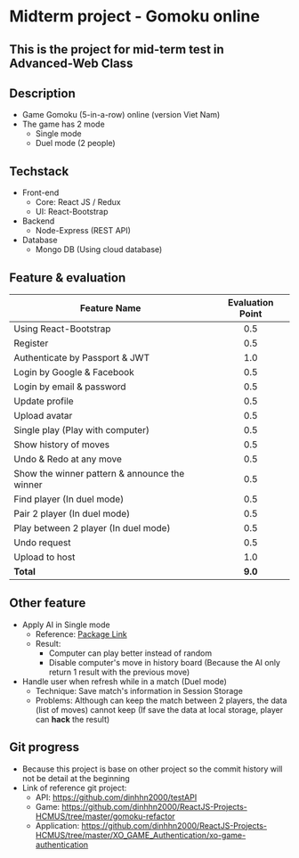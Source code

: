 # Midterm project - Gomoku online
## This is the project for mid-term test in Advanced-Web Class
## Description
* Game Gomoku (5-in-a-row) online (version Viet Nam)
* The game has 2 mode
    * Single mode
    * Duel mode (2 people)
## Techstack
* Front-end
    * Core: React JS / Redux
    * UI: React-Bootstrap
* Backend
    * Node-Express (REST API)
* Database
    * Mongo DB (Using cloud database)
## Feature & evaluation
|                  Feature Name                 | Evaluation Point |
|-----------------------------------------------|:----------------:|
| Using React-Bootstrap                         |        0.5       |
| Register                                      |        0.5       |
| Authenticate by Passport & JWT                |        1.0       |
| Login by Google & Facebook                    |        0.5       |
| Login by email & password                     |        0.5       |
| Update profile                                |        0.5       |
| Upload avatar                                 |        0.5       |
| Single play (Play with computer)              |        0.5       |
| Show history of moves                         |        0.5       |
| Undo & Redo at any move                       |        0.5       |
| Show the winner pattern & announce the winner |        0.5       |
| Find player (In duel mode)                    |        0.5       |
| Pair 2 player (In duel mode)                  |        0.5       |
| Play between 2 player (In duel mode)          |        0.5       |
| Undo request                                  |        0.5       |
| Upload to host                                |        1.0       |
| **Total**                                     |      **9.0**     |

## Other feature
* Apply AI in Single mode
    * Reference: [Package Link](https://www.npmjs.com/package/gomokuai)
    * Result: 
        * Computer can play better instead of random
        * Disable computer's move in history board (Because the AI only return 1 result with the previous move)
* Handle user when refresh while in a match (Duel mode)
    * Technique: Save match's information in Session Storage
    * Problems: Although can keep the match between 2 players, the data (list of moves) cannot keep (If save the data at local storage, player can **hack** the result)
## Git progress
* Because this project is base on other project so the commit history will not be detail at the beginning
* Link of reference git project:
    * API: https://github.com/dinhhn2000/testAPI
    * Game: https://github.com/dinhhn2000/ReactJS-Projects-HCMUS/tree/master/gomoku-refactor
    * Application: https://github.com/dinhhn2000/ReactJS-Projects-HCMUS/tree/master/XO_GAME_Authentication/xo-game-authentication